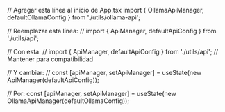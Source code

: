 // Agregar esta línea al inicio de App.tsx
import { OllamaApiManager, defaultOllamaConfig } from './utils/ollama-api';

// Reemplazar esta línea:
// import { ApiManager, defaultApiConfig } from './utils/api';

// Con esta:
// import { ApiManager, defaultApiConfig } from './utils/api';  // Mantener para compatibilidad

// Y cambiar:
// const [apiManager, setApiManager] = useState<ApiManager>(new ApiManager(defaultApiConfig));

// Por:
const [apiManager, setApiManager] = useState<OllamaApiManager>(new OllamaApiManager(defaultOllamaConfig));
